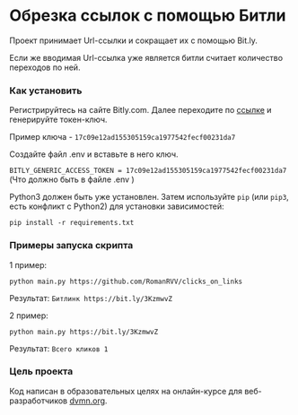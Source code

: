 # Обрезка ссылок с помощью Битли

Проект принимает Url-ссылки и сокращает их с помощью Bit.ly.

Если же вводимая Url-ссылка уже является битли считает количество переходов по ней.

### Как установить

Регистрируйтесь на сайте Bitly.com. 
Далее переходите по [ссылке](https://app.bitly.com/settings/api/) и генерируйте токен-ключ.

Пример ключа - `17c09e12ad155305159ca1977542fecf00231da7`

Создайте файл .env и вставьте в него ключ.

`BITLY_GENERIC_ACCESS_TOKEN = 17c09e12ad155305159ca1977542fecf00231da7` 
(Что должно быть в файле .env )

Python3 должен быть уже установлен. 
Затем используйте `pip` (или `pip3`, есть конфликт с Python2) для установки зависимостей:
```
pip install -r requirements.txt
```
### Примеры запуска скрипта

1 пример:
```
python main.py https://github.com/RomanRVV/clicks_on_links  
```
Результат:
`Битлинк https://bit.ly/3KzmwvZ`

2 пример:
```
python main.py https://bit.ly/3KzmwvZ  
```

Результат:
`Всего кликов 1`

### Цель проекта

Код написан в образовательных целях на онлайн-курсе для веб-разработчиков [dvmn.org](https://dvmn.org/).